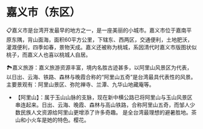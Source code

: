 # 嘉义市（东区）
📋嘉义市是台湾开发最早的地方之一，是一座美丽的小城市。嘉义市位于嘉南平原东隅，背山面海，面积60平方公里，下辖东、西两区，交通便利，土地肥沃，灌溉便利，四季如春，景物天成。嘉义还被称为桃城，系因清代时嘉义市版图状似桃子，而嘉义人也喜以桃城人自居。

🏞嘉义旅游：嘉义旅游资源丰富，境内名胜古迹甚多，以阿里山风景区为代表，以日出、云海、铁路、森林与晚霞合称的“阿里山五奇”是台湾最具代表性的风景。主要景观有：阿里山景区、弥陀禅寺、兰潭、九华山地藏庵等。  
  
* 【阿里山】：属于玉山山脉的支脉，现在新中横公路已将阿里山与玉山风景区串连起来。日出、云海、晚霞、森林与高山铁路，合称阿里山五奇，而邹人少数民族人文资源给阿里山更增添了许多奇趣。 是全台湾最理想的避暑胜地。茶山和小火车是她的特色。樱花。  